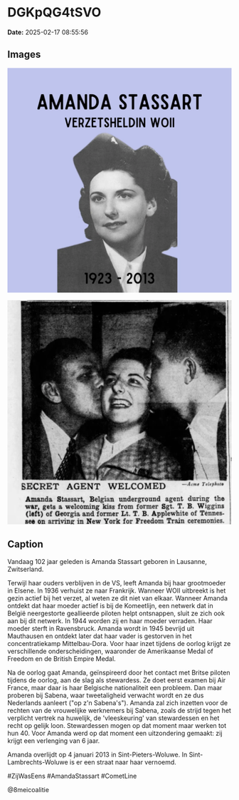 # DGKpQG4tSVO

**Date:** 2025-02-17 08:55:56

## Images

![Image](../images/DGKpQG4tSVO_0.webp)

![Image](../images/DGKpQG4tSVO_1.webp)

## Caption

Vandaag 102 jaar geleden is Amanda Stassart geboren in Lausanne, Zwitserland. 

Terwijl haar ouders verblijven in de VS, leeft Amanda bij haar grootmoeder in Elsene. In 1936 verhuist ze naar Frankrijk. Wanneer WOII uitbreekt is het gezin actief bij het verzet, al weten ze dit niet van elkaar. Wanneer Amanda ontdekt dat haar moeder actief is bij de Komeetlijn, een netwerk dat in België neergestorte geallieerde piloten helpt ontsnappen, sluit ze zich ook aan bij dit netwerk. In 1944 worden zij en haar moeder verraden. Haar moeder sterft in Ravensbruck. Amanda wordt in 1945 bevrijd uit Mauthausen en ontdekt later dat haar vader is gestorven in het concentratiekamp Mittelbau-Dora. Voor haar inzet tijdens de oorlog krijgt ze verschillende onderscheidingen, waaronder de Amerikaanse Medal of Freedom en de British Empire Medal.

Na de oorlog gaat Amanda, geïnspireerd door het contact met Britse piloten tijdens de oorlog, aan de slag als stewardess. Ze doet eerst examen bij Air France, maar daar is haar Belgische nationaliteit een probleem. Dan maar proberen bij Sabena, waar tweetaligheid  verwacht wordt en ze dus Nederlands aanleert ("op z'n Sabena's"). Amanda zal zich inzetten voor de rechten van de vrouwelijke werknemers bij Sabena, zoals de strijd tegen het verplicht vertrek na huwelijk, de 'vleeskeuring' van stewardessen en het recht op gelijk loon. Stewardessen mogen op dat moment maar werken tot hun 40. Voor Amanda werd op dat moment een uitzondering gemaakt: zij krijgt een verlenging van 6 jaar. 

Amanda overlijdt op 4 januari 2013 in Sint-Pieters-Woluwe. In Sint-Lambrechts-Woluwe is er een straat naar haar vernoemd. 

#ZijWasEens #AmandaStassart #CometLine

@8meicoalitie

